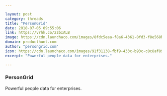 ```yaml
---

layout: post
category: threads
title: "PersonGrid"
date: 2018-07-05 09:55:06
link: https://vrhk.co/2zbIALB
image: https://cdn.launchaco.com/images/8fdc5eaa-f8a6-4361-8fd3-f8e568b7542a.png
domain: producthunt.com
author: "persongrid.com"
icon: https://cdn.launchaco.com/images/91f31138-fbf9-433c-b93c-c8c8af89ae43.png
excerpt: "Powerful people data for enterprises."

---
```


### PersonGrid

Powerful people data for enterprises.